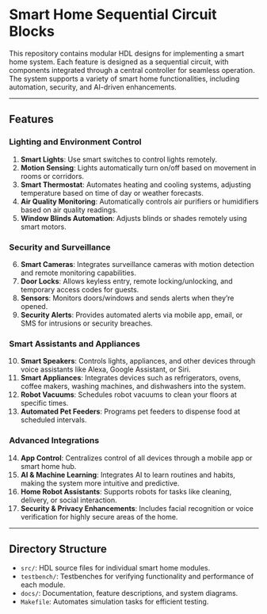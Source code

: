 # Smart Home Sequential Circuit Blocks

This repository contains modular HDL designs for implementing a smart home system. Each feature is designed as a sequential circuit, with components integrated through a central controller for seamless operation. The system supports a variety of smart home functionalities, including automation, security, and AI-driven enhancements.

---

## Features

### Lighting and Environment Control
1. **Smart Lights**: Use smart switches to control lights remotely.
2. **Motion Sensing**: Lights automatically turn on/off based on movement in rooms or corridors.
3. **Smart Thermostat**: Automates heating and cooling systems, adjusting temperature based on time of day or weather forecasts.
4. **Air Quality Monitoring**: Automatically controls air purifiers or humidifiers based on air quality readings.
5. **Window Blinds Automation**: Adjusts blinds or shades remotely using smart motors.

### Security and Surveillance
6. **Smart Cameras**: Integrates surveillance cameras with motion detection and remote monitoring capabilities.
7. **Door Locks**: Allows keyless entry, remote locking/unlocking, and temporary access codes for guests.
8. **Sensors**: Monitors doors/windows and sends alerts when they’re opened.
9. **Security Alerts**: Provides automated alerts via mobile app, email, or SMS for intrusions or security breaches.

### Smart Assistants and Appliances
10. **Smart Speakers**: Controls lights, appliances, and other devices through voice assistants like Alexa, Google Assistant, or Siri.
11. **Smart Appliances**: Integrates devices such as refrigerators, ovens, coffee makers, washing machines, and dishwashers into the system.
12. **Robot Vacuums**: Schedules robot vacuums to clean your floors at specific times.
13. **Automated Pet Feeders**: Programs pet feeders to dispense food at scheduled intervals.

### Advanced Integrations
14. **App Control**: Centralizes control of all devices through a mobile app or smart home hub.
15. **AI & Machine Learning**: Integrates AI to learn routines and habits, making the system more intuitive and predictive.
16. **Home Robot Assistants**: Supports robots for tasks like cleaning, delivery, or social interaction.
17. **Security & Privacy Enhancements**: Includes facial recognition or voice verification for highly secure areas of the home.

---

## Directory Structure
- `src/`: HDL source files for individual smart home modules.
- `testbench/`: Testbenches for verifying functionality and performance of each module.
- `docs/`: Documentation, feature descriptions, and system diagrams.
- `Makefile`: Automates simulation tasks for efficient testing.
